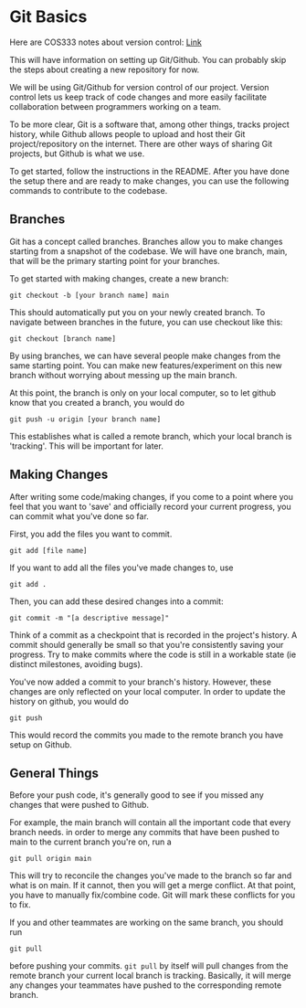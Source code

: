 # Git Basics

Here are COS333 notes about version control: [Link](https://www.cs.princeton.edu/courses/archive/fall22/cos333/lectures/02versionctrl/GitGitHubPrimer.pdf)

This will have information on setting up Git/Github. You can probably skip the steps about creating a new repository for now.

We will be using Git/Github for version control of our project. Version control
lets us keep track of code changes and more easily facilitate collaboration
between programmers working on a team.

To be more clear, Git is a software that, among other things, tracks project history, while Github
allows people to upload and host their Git project/repository on the internet.
There are other ways of sharing Git projects, but Github is what we use.

To get started, follow the instructions in the README. After you have done
the setup there and are ready to make changes, you can use the following
commands to contribute to the codebase.

## Branches

Git has a concept called branches. Branches allow you to make changes starting from a snapshot of the codebase. We will have one branch, main, that will be the primary starting point for your branches.

To get started with making changes, create a new branch:

`git checkout -b [your branch name] main`

This should automatically put you on your newly created branch. To navigate between branches in the future, you can use checkout like this:

`git checkout [branch name]`

By using branches, we can have several people make changes from the same starting point. You can make new features/experiment on this new branch without worrying about messing up the main branch.

At this point, the branch is only on your local computer, so to let github know that you created a branch, you would do

`git push -u origin [your branch name]`

This establishes what is called a remote branch, which your local branch is 'tracking'. This will be important for later.

## Making Changes

After writing some code/making changes, if you come to a point where you feel that you want to 'save' and officially record your current progress, you can commit what you've done so far.

First, you add the files you want to commit.

`git add [file name]`

If you want to add all the files you've made changes to, use

`git add .`

Then, you can add these desired changes into a commit:

`git commit -m "[a descriptive message]"`

Think of a commit as a checkpoint that is recorded in the project's history. A commit should generally be small so that you're consistently saving your progress. Try to make commits where the code is still in a workable state (ie distinct milestones, avoiding bugs).

You've now added a commit to your branch's history. However, these changes are only reflected on your local computer. In order to update the history on github, you would do

`git push`

This would record the commits you made to the remote branch you have setup on Github.

## General Things

Before your push code, it's generally good to see if you missed any changes that were pushed to Github.

For example, the main branch will contain all the important code that every branch needs. in order to merge any commits that have been pushed to main to the current branch you're on, run a

`git pull origin main`

This will try to reconcile the changes you've made to the branch so far and what is on main. If it cannot, then you will get a merge conflict. At that point, you have to manually fix/combine code. Git will mark these conflicts for you to fix.

If you and other teammates are working on the same branch, you should run

`git pull`

before pushing your commits. `git pull` by itself will pull changes from the remote branch your current local branch is tracking. Basically, it will merge any changes your teammates have pushed to the corresponding remote branch.
